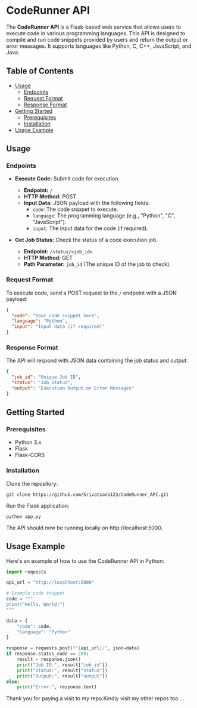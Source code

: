 # CodeRunner API

The **CodeRunner API** is a Flask-based web service that allows users to execute code in various programming languages. This API is designed to compile and run code snippets provided by users and return the output or error messages. It supports languages like Python, C, C++, JavaScript, and Java.

## Table of Contents

- [Usage](#usage)
  - [Endpoints](#endpoints)
  - [Request Format](#request-format)
  - [Response Format](#response-format)
- [Getting Started](#getting-started)
  - [Prerequisites](#prerequisites)
  - [Installation](#installation)
- [Usage Example](#usage-example)

## Usage

### Endpoints

- **Execute Code:** Submit code for execution.
  - **Endpoint:** `/`
  - **HTTP Method:** POST
  - **Input Data:** JSON payload with the following fields:
    - `code`: The code snippet to execute.
    - `language`: The programming language (e.g., "Python", "C", "JavaScript").
    - `input`: The input data for the code (if required).

- **Get Job Status:** Check the status of a code execution job.
  - **Endpoint:** `/status/<job_id>`
  - **HTTP Method:** GET
  - **Path Parameter:** `job_id` (The unique ID of the job to check).

### Request Format

To execute code, send a POST request to the `/` endpoint with a JSON payload:

```json
{
  "code": "Your code snippet here",
  "language": "Python",
  "input": "Input data (if required)"
}
```

### Response Format

The API will respond with JSON data containing the job status and output:

```json
{
  "job_id": "Unique Job ID",
  "status": "Job Status",
  "output": "Execution Output or Error Messages"
}
```

## Getting Started

### Prerequisites

- Python 3.x
- Flask
- Flask-CORS

### Installation

Clone the repository:

```shell
git clone https://github.com/Srivatsanb123/CodeRunner_API.git
```

Run the Flask application:

```shell
python app.py
```
The API should now be running locally on http://localhost:5000.

## Usage Example
Here's an example of how to use the CodeRunner API in Python:

```python
import requests

api_url = "http://localhost:5000"

# Example code snippet
code = """
print("Hello, World!")
"""

data = {
    "code": code,
    "language": "Python"
}

response = requests.post(f"{api_url}/", json=data)
if response.status_code == 200:
    result = response.json()
    print("Job ID:", result["job_id"])
    print("Status:", result["status"])
    print("Output:", result["output"])
else:
    print("Error:", response.text)
```
Thank you for paying a visit to my repo.Kindly visit my other repos too ...
